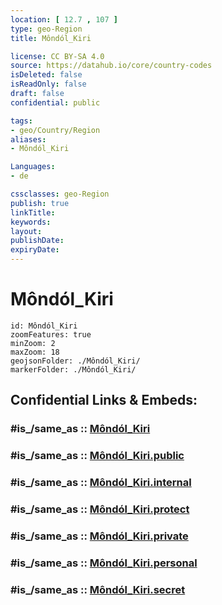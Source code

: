 ```yaml
---
location: [ 12.7 , 107 ] 
type: geo-Region
title: Môndól_Kiri

license: CC BY-SA 4.0
source: https://datahub.io/core/country-codes
isDeleted: false
isReadOnly: false
draft: false
confidential: public

tags:
- geo/Country/Region
aliases:
- Môndól_Kiri

Languages:
- de

cssclasses: geo-Region
publish: true
linkTitle: 
keywords: 
layout: 
publishDate: 
expiryDate: 
---
```


# Môndól_Kiri

```leaflet
id: Môndól_Kiri
zoomFeatures: true 
minZoom: 2 
maxZoom: 18
geojsonFolder: ./Môndól_Kiri/
markerFolder: ./Môndól_Kiri/
```


## Confidential Links & Embeds: 

### #is_/same_as :: [Môndól_Kiri](/_Standards/Earth/Continent/Asia/Asia~South~East/Cambodia/Provinces~Cambodia/Môndól_Kiri.md) 

### #is_/same_as :: [Môndól_Kiri.public](/_public/Earth/Continent/Asia/Asia~South~East/Cambodia/Provinces~Cambodia/Môndól_Kiri.public.md) 

### #is_/same_as :: [Môndól_Kiri.internal](/_internal/Earth/Continent/Asia/Asia~South~East/Cambodia/Provinces~Cambodia/Môndól_Kiri.internal.md) 

### #is_/same_as :: [Môndól_Kiri.protect](/_protect/Earth/Continent/Asia/Asia~South~East/Cambodia/Provinces~Cambodia/Môndól_Kiri.protect.md) 

### #is_/same_as :: [Môndól_Kiri.private](/_private/Earth/Continent/Asia/Asia~South~East/Cambodia/Provinces~Cambodia/Môndól_Kiri.private.md) 

### #is_/same_as :: [Môndól_Kiri.personal](/_personal/Earth/Continent/Asia/Asia~South~East/Cambodia/Provinces~Cambodia/Môndól_Kiri.personal.md) 

### #is_/same_as :: [Môndól_Kiri.secret](/_secret/Earth/Continent/Asia/Asia~South~East/Cambodia/Provinces~Cambodia/Môndól_Kiri.secret.md)

